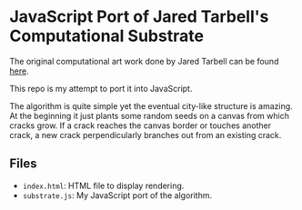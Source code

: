 # JavaScript Port of Jared Tarbell's Computational Substrate

The original computational art work done by Jared Tarbell can be found
[here](http://www.complexification.net/gallery/machines/substrate/index.php).

This repo is my attempt to port it into JavaScript.

The algorithm is quite simple yet the eventual city-like structure is amazing. At the beginning it just plants some random seeds on a canvas from which cracks grow.
If a crack reaches the canvas border or touches another crack, a new crack perpendicularly branches out from an existing crack.

## Files

- `index.html`: HTML file to display rendering.
- `substrate.js`: My JavaScript port of the algorithm.

